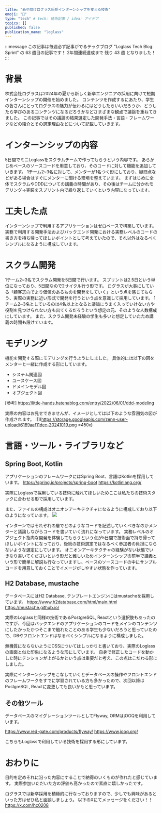 ```yaml
---
title: "新卒向けログラス短期インターンシップを支える技術"
emoji: "🌟"
type: "tech" # tech: 技術記事 / idea: アイデア
topics: []
published: false
publication_name: "loglass"
---
```

:::message
この記事は毎週必ず記事がでるテックブログ "Loglass Tech Blog Sprint" の 63 週目の記事です！
2年間連続達成まで 残り 43 週 となりました！
:::

# 背景
株式会社ログラスは2024年の夏から新しく新卒エンジニアの採用に向けて短期インターンシップの開催を始めました。
コンテンツを作成するにあたり、学生の皆さんにとってログラスの魅力が伝わるにはどうしたらいいだろうか、どうしたら学びのあるコンテンツになるだろうかなどさまざまな観点で議論を重ねてきました。
この記事ではその議論の結果選定した開発手法・言語・フレームワークなどの紹介とその選定理由などについて記載していきます。

# インターンシップの内容
5日間でミニLoglassをスクラムチームで作ってもらうという内容です。
あらかじめベースのソースコードを用意しており、そのコードに対して機能を追加していきます。
1チーム2~3名に対して、メンターが1名つく形にしており、疑問点などがある場合はすぐにメンターに聞ける環境を整えています。
まずはじめに全体でスクラムやDDDについての講義の時間があり、その後はチームに分かれモデリング→実装をスプリント内で繰り返していくという内容になっています。

# 工夫した点
インターンシップで利用するアプリケーションはゼロベースで構築しています。
実務で利用する開発手法およびバックエンド開発における実務レベルのコードの書き方を持ち帰ってほしいポイントとして考えていたので、それ以外はなるべくシンプルになるように構成しています。

# スクラム開発
1チーム2~3名でスクラム開発を5日間で行います。
スプリントは2.5日という単位になっており、5日間なので2サイクル行う形です。
ログラスが大事にしている「顧客志向でより価値のあるものを開発をしていく」という点を感じてもらう、実際の実務に近い形式で開発を行うという点を意識して採用しています。
1チーム2~3名としているのは4名以上となると議論にうまく入っていけない方や役割を見つけられない方も出てくるだろうという想定の元、そのような人数構成にしています。
また、スクラム開発未経験の学生も多いと想定していたため講義の時間も設けています。

# モデリング
機能を開発する際にモデリングを行うようにしました。
具体的には以下の図をメンターと一緒に作成する形にしています。
- システム関連図 
- ユースケース図
- ドメインモデル図
- オブジェクト図

[参考]
https://little-hands.hatenablog.com/entry/2022/06/01/ddd-modeling

実際の内容はお見せできませんが、イメージとしては以下のような雰囲気の図が作成されます。
![](https://storage.googleapis.com/zenn-user-upload/6189aaf11dec-20241019.png =450x)

# 言語・ツール・ライブラリなど

## Spring Boot, Kotlin
アプリケーションのフレームワークにはSpring Boot、言語はKotlinを採用しています。
https://spring.io/projects/spring-boot
https://kotlinlang.org/


実際にLoglassで採用している技術に触れてほしいためここは私たちの技術スタックに合わせる形で採用しています。

また、ファイルの構成はオニオンアーキテクチャになるように構成しており以下のようになっています。
![](https://storage.googleapis.com/zenn-user-upload/c6c76ca2f906-20241019.png)

インターンではそれぞれの層でどのようなコードを記述していくべきなのかメンターと議論しながらコードを書いていく流れになっています。
実務レベルのオブジェクト指向な開発を体験してもらうという点が5日間で技術面で持ち帰ってほしいポイントになっており、後続の技術選定ではなるべく参加者の負担にならないような選定にしています。
オニオンアーキテクチャの経験がない状態でいきなり書いてくださいという形だと難しいためインターンシップの前半で講義という形で簡単に解説も行なっていますし、ベースのソースコードの中にサンプルコードを用意しておくことでイメージがしやすい状態を作っています。

## H2 Database, mustache
データベースにはH2 Database, テンプレートエンジンにはmustacheを採用しています。
https://www.h2database.com/html/main.html
https://mustache.github.io/


実際のLoglassと同様の技術であるPostgreSQL, Reactという選択肢もあったのですが、今回はバックエンドのアプリケーションのコードをメインのコンテンツにしたかったかつそこまで触れたことのある学生も少ないだろうと思っていたので、DBやフロントエンドはなるべくシンプルになるように構成しました。

無機質にならないようにCSSについてはしっかりと書いており、実際のLoglassの画面と似た印象になるような形にしています。
自身で修正したコードを動かした時にテンションが上がるかという点は重要だと考え、この点はこだわる形にしました。

実際にインターンシップをこなしていくとデータベースの操作やフロントエンドのフレームワークをすでに学習されている方も多かったので、次回以降はPostgreSQL, Reactに変更しても良いかもと思っています。

## その他ツール
データベースのマイグレーションツールとしてFlyway, ORMはjOOQを利用しています。

https://www.red-gate.com/products/flyway/
https://www.jooq.org/

こちらもLoglassで利用している技術を採用する形にしています。


# おわりに
目的を定めそれに沿った内容にすることで納得のいくものが作れたと感じています。
実際参加いただいた方の評価も高かったので素直に嬉しかったです。


ログラスでは新卒採用を積極的に行なっておりますので、少しでも興味があるといった方はぜひ私と面談しましょう。
以下のXにてメッセージをください！！
https://x.com/hc0208

